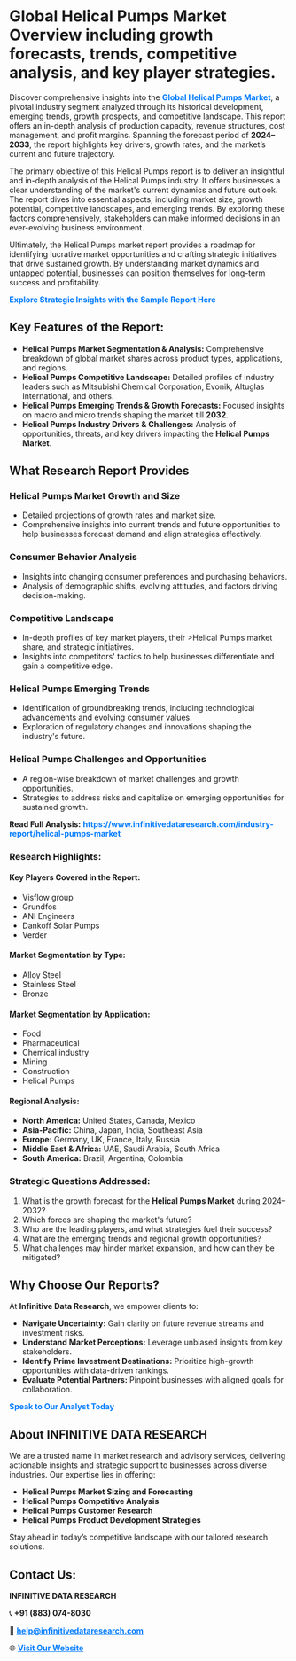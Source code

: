 <h1>Global Helical Pumps Market Overview including growth forecasts, trends, competitive analysis, and key player strategies.</h1>
<p>
Discover comprehensive insights into the 
<a href="https://www.infinitivedataresearch.com/industry-report/helical-pumps-market" rel="dofollow" style="color: #007BFF; text-decoration: none;"><strong>Global Helical Pumps Market</strong></a>, a pivotal industry segment analyzed through its historical development, emerging trends, growth prospects, and competitive landscape. This report offers an in-depth analysis of production capacity, revenue structures, cost management, and profit margins. Spanning the forecast period of <strong>2024–2033</strong>, the report highlights key drivers, growth rates, and the market’s current and future trajectory.
</p>
<p>
The primary objective of this Helical Pumps report is to deliver an insightful and in-depth analysis of the Helical Pumps industry. It offers businesses a clear understanding of the market's current dynamics and future outlook. The report dives into essential aspects, including market size, growth potential, competitive landscapes, and emerging trends. By exploring these factors comprehensively, stakeholders can make informed decisions in an ever-evolving business environment.
</p>
<p>
Ultimately, the Helical Pumps market report provides a roadmap for identifying lucrative market opportunities and crafting strategic initiatives that drive sustained growth. By understanding market dynamics and untapped potential, businesses can position themselves for long-term success and profitability.
</p>
<p>
<a href="https://www.infinitivedataresearch.com/request-sample/reportId=112617" style="color: #007BFF; text-decoration: none;"><strong>Explore Strategic Insights with the Sample Report Here</strong></a>
</p>

<h2>Key Features of the Report:</h2>
<ul>
<li><strong>Helical Pumps Market Segmentation & Analysis:</strong> Comprehensive breakdown of global market shares across product types, applications, and regions.</li>
<li><strong>Helical Pumps Competitive Landscape:</strong> Detailed profiles of industry leaders such as Mitsubishi Chemical Corporation, Evonik, Altuglas International, and others.</li>
<li><strong>Helical Pumps Emerging Trends & Growth Forecasts:</strong> Focused insights on macro and micro trends shaping the market till <strong>2032</strong>.</li>
<li><strong>Helical Pumps Industry Drivers & Challenges:</strong> Analysis of opportunities, threats, and key drivers impacting the <strong>Helical Pumps Market</strong>.</li>
</ul>

<h2>What Research Report Provides</h2>
<h3>Helical Pumps Market Growth and Size</h3>
<ul>
<li>Detailed projections of growth rates and market size.</li>
<li>Comprehensive insights into current trends and future opportunities to help businesses forecast demand and align strategies effectively.</li>
</ul>

<h3>Consumer Behavior Analysis</h3>
<ul>
<li>Insights into changing consumer preferences and purchasing behaviors.</li>
<li>Analysis of demographic shifts, evolving attitudes, and factors driving decision-making.</li>
</ul>

<h3>Competitive Landscape</h3>
<ul>
<li>In-depth profiles of key market players, their >Helical Pumps market share, and strategic initiatives.</li>
<li>Insights into competitors' tactics to help businesses differentiate and gain a competitive edge.</li>
</ul>

<h3>Helical Pumps Emerging Trends</h3>
<ul>
<li>Identification of groundbreaking trends, including technological advancements and evolving consumer values.</li>
<li>Exploration of regulatory changes and innovations shaping the industry's future.</li>
</ul>

<h3>Helical Pumps Challenges and Opportunities</h3>
<ul>
<li>A region-wise breakdown of market challenges and growth opportunities.</li>
<li>Strategies to address risks and capitalize on emerging opportunities for sustained growth.</li>
</ul>
<p><strong>Read Full Analysis:</strong> <a href="https://www.infinitivedataresearch.com/industry-report/helical-pumps-market" rel="dofollow" style="color: #007BFF; text-decoration: none;"><strong>https://www.infinitivedataresearch.com/industry-report/helical-pumps-market</strong></a></p>
<h3>Research Highlights:</h3>
<h4>Key Players Covered in the Report:</h4>
<ul><li>Visflow group</li><li>Grundfos</li><li>ANI Engineers</li><li>Dankoff Solar Pumps</li><li>Verder</li></ul>
<h4>Market Segmentation by Type:</h4>
<ul><li>Alloy Steel</li><li>Stainless Steel</li><li>Bronze</li></ul>
<h4>Market Segmentation by Application:</h4>
<ul><li>Food</li><li>Pharmaceutical</li><li>Chemical industry</li><li>Mining</li><li>Construction</li><li>Helical Pumps</li></ul>

<h4>Regional Analysis:</h4>
<ul>
<li><strong>North America:</strong> United States, Canada, Mexico</li>
<li><strong>Asia-Pacific:</strong> China, Japan, India, Southeast Asia</li>
<li><strong>Europe:</strong> Germany, UK, France, Italy, Russia</li>
<li><strong>Middle East & Africa:</strong> UAE, Saudi Arabia, South Africa</li>
<li><strong>South America:</strong> Brazil, Argentina, Colombia</li>
</ul>

<h3>Strategic Questions Addressed:</h3>
<ol>
<li>What is the growth forecast for the <strong>Helical Pumps Market</strong> during 2024–2032?</li>
<li>Which forces are shaping the market's future?</li>
<li>Who are the leading players, and what strategies fuel their success?</li>
<li>What are the emerging trends and regional growth opportunities?</li>
<li>What challenges may hinder market expansion, and how can they be mitigated?</li>
</ol>

<h2>Why Choose Our Reports?</h2>
<p>At <strong>Infinitive Data Research</strong>, we empower clients to:</p>
<ul>
<li><strong>Navigate Uncertainty:</strong> Gain clarity on future revenue streams and investment risks.</li>
<li><strong>Understand Market Perceptions:</strong> Leverage unbiased insights from key stakeholders.</li>
<li><strong>Identify Prime Investment Destinations:</strong> Prioritize high-growth opportunities with data-driven rankings.</li>
<li><strong>Evaluate Potential Partners:</strong> Pinpoint businesses with aligned goals for collaboration.</li>
</ul>
<p><a href="https://www.infinitivedataresearch.com/industry-report/helical-pumps-market" rel="dofollow" style="color: #007BFF; text-decoration: none;"><strong>Speak to Our Analyst Today</strong></a></p>

<h2>About INFINITIVE DATA RESEARCH</h2>
<p>We are a trusted name in market research and advisory services, delivering actionable insights and strategic support to businesses across diverse industries. Our expertise lies in offering:</p>
<ul>
<li><strong>Helical Pumps Market Sizing and Forecasting</strong></li>
<li><strong>Helical Pumps Competitive Analysis</strong></li>
<li><strong>Helical Pumps Customer Research</strong></li>
<li><strong>Helical Pumps Product Development Strategies</strong></li>
</ul>
<p>Stay ahead in today’s competitive landscape with our tailored research solutions.</p>

<h2>Contact Us:</h2>
<p><strong>INFINITIVE DATA RESEARCH</strong></p>
<p>📞 <strong>+91 (883) 074-8030</strong></p>
<p>📧 <strong><a href="mailto:help@infinitivedataresearch.com" style="color: #007BFF;">help@infinitivedataresearch.com</a></strong></p>
<p>🌐 <strong><a href="https://www.infinitivedataresearch.com" rel="dofollow" style="color: #007BFF;">Visit Our Website</a></strong></p>
